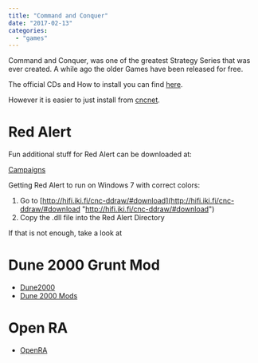 ```yaml
---
title: "Command and Conquer"
date: "2017-02-13"
categories: 
  - "games"
---
```


Command and Conquer, was one of the greatest Strategy Series that was ever created. A while ago the older Games have been released for free.

The official CDs and How to install you can find [here](http://www.cncworld.org/index.php?page%3Dfeatures%2Ftutorials%2Findex "http://www.cncworld.org/index.php?page%3Dfeatures%2Ftutorials%2Findex").

However it is easier to just install from [cncnet](https://cncnet.org/ "https://cncnet.org/").

# Red Alert

Fun additional stuff for Red Alert can be downloaded at:

[Campaigns](http://ra.afraid.org/html/downloads/campaigns.html "http://ra.afraid.org/html/downloads/campaigns.html")

Getting Red Alert to run on Windows 7 with correct colors:

1. Go to [http://hifi.iki.fi/cnc-ddraw/#download](http://hifi.iki.fi/cnc-ddraw/#download "http://hifi.iki.fi/cnc-ddraw/#download")
2. Copy the .dll file into the Red Alert Directory

If that is not enough, take a look at

# Dune 2000 Grunt Mod

- [Dune2000](https://gruntmods.com/dune_2000_gruntmods_edition/ "https://gruntmods.com/dune_2000_gruntmods_edition/")
- [Dune 2000 Mods](https://d2kplus.com/ "https://d2kplus.com/")

# Open RA

- [OpenRA](http://www.openra.net/ "http://www.openra.net/")
